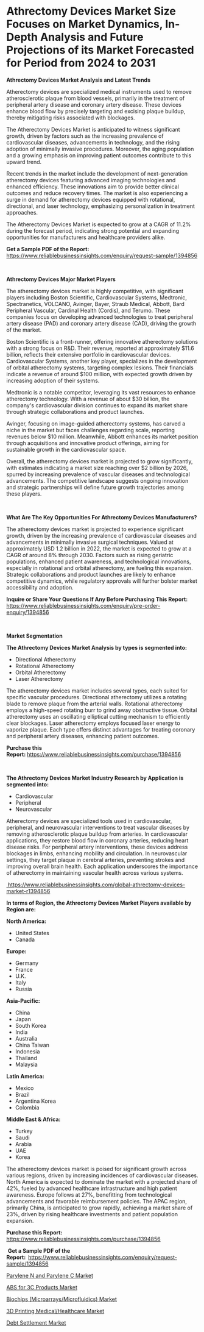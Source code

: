 <p><h1>Athrectomy Devices Market Size Focuses on Market Dynamics, In-Depth Analysis and Future Projections of its Market Forecasted for Period from 2024 to 2031</h1></p><p><strong>Athrectomy Devices Market Analysis and Latest Trends</strong></p>
<p><p>Atherectomy devices are specialized medical instruments used to remove atherosclerotic plaque from blood vessels, primarily in the treatment of peripheral artery disease and coronary artery disease. These devices enhance blood flow by precisely targeting and excising plaque buildup, thereby mitigating risks associated with blockages. </p><p>The Atherectomy Devices Market is anticipated to witness significant growth, driven by factors such as the increasing prevalence of cardiovascular diseases, advancements in technology, and the rising adoption of minimally invasive procedures. Moreover, the aging population and a growing emphasis on improving patient outcomes contribute to this upward trend. </p><p>Recent trends in the market include the development of next-generation atherectomy devices featuring advanced imaging technologies and enhanced efficiency. These innovations aim to provide better clinical outcomes and reduce recovery times. The market is also experiencing a surge in demand for atherectomy devices equipped with rotational, directional, and laser technology, emphasizing personalization in treatment approaches.</p><p>The Atherectomy Devices Market is expected to grow at a CAGR of 11.2% during the forecast period, indicating strong potential and expanding opportunities for manufacturers and healthcare providers alike.</p></p>
<p><strong>Get a Sample PDF of the Report:&nbsp;</strong> <a href="https://www.reliablebusinessinsights.com/enquiry/request-sample/1394856">https://www.reliablebusinessinsights.com/enquiry/request-sample/1394856</a></p>
<p>&nbsp;</p>
<p><strong>Athrectomy Devices Major Market Players</strong></p>
<p><p>The atherectomy devices market is highly competitive, with significant players including Boston Scientific, Cardiovascular Systems, Medtronic, Spectranetics, VOLCANO, Avinger, Bayer, Straub Medical, Abbott, Bard Peripheral Vascular, Cardinal Health (Cordis), and Terumo. These companies focus on developing advanced technologies to treat peripheral artery disease (PAD) and coronary artery disease (CAD), driving the growth of the market.</p><p>Boston Scientific is a front-runner, offering innovative atherectomy solutions with a strong focus on R&D. Their revenue, reported at approximately $11.6 billion, reflects their extensive portfolio in cardiovascular devices. Cardiovascular Systems, another key player, specializes in the development of orbital atherectomy systems, targeting complex lesions. Their financials indicate a revenue of around $100 million, with expected growth driven by increasing adoption of their systems.</p><p>Medtronic is a notable competitor, leveraging its vast resources to enhance atherectomy technology. With a revenue of about $30 billion, the company's cardiovascular division continues to expand its market share through strategic collaborations and product launches.</p><p>Avinger, focusing on image-guided atherectomy systems, has carved a niche in the market but faces challenges regarding scale, reporting revenues below $10 million. Meanwhile, Abbott enhances its market position through acquisitions and innovative product offerings, aiming for sustainable growth in the cardiovascular space.</p><p>Overall, the atherectomy devices market is projected to grow significantly, with estimates indicating a market size reaching over $2 billion by 2026, spurred by increasing prevalence of vascular diseases and technological advancements. The competitive landscape suggests ongoing innovation and strategic partnerships will define future growth trajectories among these players.</p></p>
<p>&nbsp;</p>
<p><strong>What Are The Key Opportunities For Athrectomy Devices Manufacturers?</strong></p>
<p><p>The atherectomy devices market is projected to experience significant growth, driven by the increasing prevalence of cardiovascular diseases and advancements in minimally invasive surgical techniques. Valued at approximately USD 1.2 billion in 2022, the market is expected to grow at a CAGR of around 8% through 2030. Factors such as rising geriatric populations, enhanced patient awareness, and technological innovations, especially in rotational and orbital atherectomy, are fueling this expansion. Strategic collaborations and product launches are likely to enhance competitive dynamics, while regulatory approvals will further bolster market accessibility and adoption.</p></p>
<p><strong>Inquire or Share Your Questions If Any Before Purchasing This Report:</strong> <a href="https://www.reliablebusinessinsights.com/enquiry/pre-order-enquiry/1394856">https://www.reliablebusinessinsights.com/enquiry/pre-order-enquiry/1394856</a></p>
<p>&nbsp;</p>
<p><strong>Market Segmentation</strong></p>
<p><strong>The Athrectomy Devices Market Analysis by types is segmented into:</strong></p>
<p><ul><li>Directional Atherectomy</li><li>Rotational Atherectomy</li><li>Orbital Atherectomy</li><li>Laser Atherectomy</li></ul></p>
<p><p>The atherectomy devices market includes several types, each suited for specific vascular procedures. Directional atherectomy utilizes a rotating blade to remove plaque from the arterial walls. Rotational atherectomy employs a high-speed rotating burr to grind away obstructive tissue. Orbital atherectomy uses an oscillating elliptical cutting mechanism to efficiently clear blockages. Laser atherectomy employs focused laser energy to vaporize plaque. Each type offers distinct advantages for treating coronary and peripheral artery diseases, enhancing patient outcomes.</p></p>
<p><strong>Purchase this Report:&nbsp;</strong><a href="https://www.reliablebusinessinsights.com/purchase/1394856">https://www.reliablebusinessinsights.com/purchase/1394856</a></p>
<p>&nbsp;</p>
<p><strong>The Athrectomy Devices Market Industry Research by Application is segmented into:</strong></p>
<p><ul><li>Cardiovascular</li><li>Peripheral</li><li>Neurovascular</li></ul></p>
<p><p>Atherectomy devices are specialized tools used in cardiovascular, peripheral, and neurovascular interventions to treat vascular diseases by removing atherosclerotic plaque buildup from arteries. In cardiovascular applications, they restore blood flow in coronary arteries, reducing heart disease risks. For peripheral artery interventions, these devices address blockages in limbs, enhancing mobility and circulation. In neurovascular settings, they target plaque in cerebral arteries, preventing strokes and improving overall brain health. Each application underscores the importance of atherectomy in maintaining vascular health across various systems.</p></p>
<p><a href="https://www.reliablebusinessinsights.com/global-athrectomy-devices-market-r1394856">&nbsp;https://www.reliablebusinessinsights.com/global-athrectomy-devices-market-r1394856</a></p>
<p><strong>In terms of Region, the Athrectomy Devices Market Players available by Region are:</strong></p>
<p>
    <p> <strong> North America: </strong>
        <ul>
            <li>United States</li>
            <li>Canada</li>
        </ul>
        </p> 
    <p> <strong> Europe: </strong>
        <ul>
            <li>Germany</li>
            <li>France</li>
            <li>U.K.</li>
            <li>Italy</li>
            <li>Russia</li>
        </ul>
        </p> 
    <p> <strong> Asia-Pacific: </strong>
        <ul>
            <li>China</li>
            <li>Japan</li>
            <li>South Korea</li>
            <li>India</li>
            <li>Australia</li>
            <li>China Taiwan</li>
            <li>Indonesia</li>
            <li>Thailand</li>
            <li>Malaysia</li>
        </ul>
        </p> 
    <p> <strong> Latin America: </strong>
        <ul>
            <li>Mexico</li>
            <li>Brazil</li>
            <li>Argentina Korea</li>
            <li>Colombia</li>
        </ul>
        </p> 
    <p> <strong> Middle East & Africa: </strong>
        <ul>
            <li>Turkey</li>
            <li>Saudi</li>
            <li>Arabia</li>
            <li>UAE</li>
            <li>Korea</li>
        </ul>
    </p>
    </p>
<p><p>The atherectomy devices market is poised for significant growth across various regions, driven by increasing incidences of cardiovascular diseases. North America is expected to dominate the market with a projected share of 42%, fueled by advanced healthcare infrastructure and high patient awareness. Europe follows at 27%, benefitting from technological advancements and favorable reimbursement policies. The APAC region, primarily China, is anticipated to grow rapidly, achieving a market share of 23%, driven by rising healthcare investments and patient population expansion.</p></p>
<p><strong>Purchase this Report: </strong><a href="https://www.reliablebusinessinsights.com/purchase/1394856">https://www.reliablebusinessinsights.com/purchase/1394856</a></p>
<p>&nbsp;<strong>Get a Sample PDF of the Report:&nbsp;&nbsp;</strong><a href="https://www.reliablebusinessinsights.com/enquiry/request-sample/1394856">https://www.reliablebusinessinsights.com/enquiry/request-sample/1394856</a></p>
<p><strong></strong></p>
<p><p><a href="https://issuu.com/reportprime-2/docs/parylene-n-and-parylene-c-market-si_2f51aa7de4defc">Parylene N and Parylene C Market</a></p><p><a href="https://issuu.com/reportprime-2/docs/abs-for-3c-products-market-size-203_d621af19d5ff8d">ABS for 3C Products Market</a></p><p><a href="https://github.com/sumonsky0m/Market-Research-Report-List-1/blob/main/biochips-microarraysmicrofluidics-market.md">Biochips (Microarrays/Microfluidics) Market</a></p><p><a href="https://github.com/AnnDiaz698/Market-Research-Report-List-1/blob/main/3d-printing-medicalhealthcare-market.md">3D Printing Medical/Healthcare Market</a></p><p><a href="https://www.linkedin.com/pulse/emerging-debt-settlement-market-opportunities-analysis-investors-ro4sc?trackingId=7MYiQLvPRX%2BQPoK23wWmnA%3D%3D">Debt Settlement Market</a></p></p>